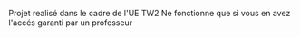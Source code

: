 Projet realisé dans le cadre de l'UE TW2
Ne fonctionne que si vous en avez l'accés garanti par un professeur
